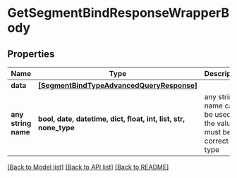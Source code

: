 # GetSegmentBindResponseWrapperBody


## Properties
Name | Type | Description | Notes
------------ | ------------- | ------------- | -------------
**data** | [**[SegmentBindTypeAdvancedQueryResponse]**](SegmentBindTypeAdvancedQueryResponse.md) |  | [optional] 
**any string name** | **bool, date, datetime, dict, float, int, list, str, none_type** | any string name can be used but the value must be the correct type | [optional]

[[Back to Model list]](../README.md#documentation-for-models) [[Back to API list]](../README.md#documentation-for-api-endpoints) [[Back to README]](../README.md)


